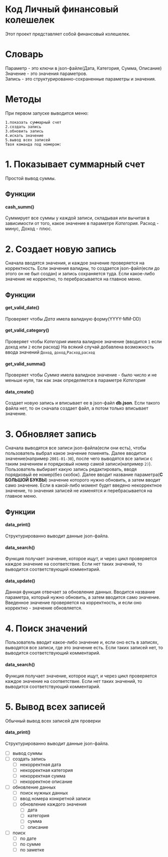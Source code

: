 # Код Личный финансовый колешелек
Этот проект представляет собой финансовый колешелек.

# Словарь
Параметр - это ключи в json-файле(Дата, Категория, Сумма, Описание)<br>
Значение - это значения параметров.<br>
Запись - это структурированно-сохраненные параметры и значения.<br>
# Методы
При первом запуске выводится меню:
```
1.показать суммарный счет
2.создать запись
3.обновить запись
4.искать значение
5.вывод всех записей
Твоя команда под номером: 
```
# 1. Показывает суммарный счет
Простой вывод суммы.
## Функции
#### cash_summ()
Суммирует все суммы у каждой записи, складывая или вычитая в зависимости от того, какое значение в параметре *Категория*. Расход - минус, Доход - плюс.

# 2. Создает новую запись
Сначала вводятся значения, и каждое значение проверяется на корректность. Если значения валидны, то создается json-файл(если до этого он не был создан) и запись сохраняется туда. Если какое-либо значение не корректно, то перебрасывается на главное меню.
## Функции
#### get_valid_date()
Проверяет чтобы *Дата* имела валидную форму(YYYY-MM-DD)

#### get_valid_category()
Проверяет чтобы *Категория* имела валидное значение (вводится `1` если доход или `2` если расход)
На всякий случай добавлена возможность ввода значений `Доход`, `доход`,`Расход`,`расход`

#### get_valid_summa()
Проверяет чтобы *Сумма* имела валидное значение - было число и не меньше нуля, так как знак определяется в параметре *Категория*

#### data_create()
Создает новую запись и вписывает ее в json-файл **db.json**. Если такого файла нет, то он сначала создает файл, а потом только вписывает значение.

# 3. Обновляет запись
Сначала выводятся все записи json-файла(если они есть), чтобы пользователь выбрал какое значение поменять. Далее вводится значение(например `2001-01-30`), после чего выводятся все записи с таким значением и порядковый номер самой записи(например `2)`). Пользователь выбирает какую запись редактировать, вводя порядковый ее номер(без скобок). Далее вводит название параметра(<b>С БОЛЬШОЙ БУКВЫ</b>) значение которого нужно обновить, а затем вводит само значение. Если в какой-либо момент будет введено некорректное значение, то значения записей не изменятся и перебрасывается на главное меню.
## Функции
#### data_print()
Структурированно выводит данные json-файла.

#### data_search()
Функция получает значение, которое ищут, и через цикл проверяется каждое значение на соответствие. Если нет таких значений, то выводится соответствующий комментарий.

#### data_update()
Данная функция отвечает за обновление данных. Вводится название параметра, который нужно обновить, а затем вводится само значение. Введенное значение проверяется на корректность, и если оно корректно - значение обновляется.

# 4. Поиск значений
Пользователь вводит какое-либо значение и, если оно есть в записях, выводятся все записи, где это значение есть. Если таких записей нет, то выводится соответствующий комментарий.

#### data_search()
Функция получает значение, которое ищут, и через цикл проверяется каждое значение на соответствие. Если нет таких значений, то выводится соответствующий комментарий.

# 5. Вывод всех записей
Обычный вывод всех записей для проверки

#### data_print()
Структурированно выводит данные json-файла.

- [ ] вывод суммы
- [ ] создать запись
	- [ ] некорректная дата
	- [ ] некорректная категория
	- [ ] некорректная сумма
	- [ ] некорректное описание
- [ ] обновление данных
	- [ ] поиск нужных данных
	- [ ] ввод номера конкретной записи
	- [ ] обновление каждого значения
		- [ ] дата
		- [ ] категория
		- [ ] сумма
		- [ ] описание
- [ ] поиск
	- [ ] по дате
	- [ ] по сумме
	- [ ] по заметке
